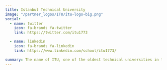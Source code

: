 ```yaml
---
title: Istanbul Technical University
image: "/partner_logos/ITU/itu-logo-big.png"
social:
  - name: twitter
    icon: fa-brands fa-twitter
    link: https://twitter.com/itu1773

  - name: linkedin
    icon: fa-brands fa-linkedin
    link: https://www.linkedin.com/school/itu1773/

summary: The name of ITU, one of the oldest technical universities in the world, has become identical with engineering and architecture education. ITU provides undergraduate education with 67 programs in 5 different campuses, 13 faculties, 1 conservatory, and graduate education in 7 institutes located in the center of Istanbul.<br>Being the architect of countless scientific and technological advances, ITU has succeeded many firsts. There are more than 400 laboratories and 17 research centers. ITU has the most ABET Accreditation in the world, with its 25 accredited engineering programs. ITU is also home to science-industry-technology with more than 2500 R&D projects carried out in ARI Teknokent.
---
```

